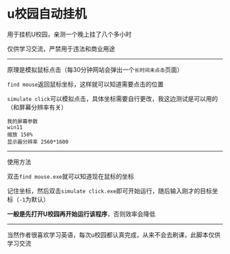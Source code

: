 # u校园自动挂机
用于挂机U校园，亲测一个晚上挂了八个多小时

仅供学习交流，严禁用于违法和商业用途

---

原理是模拟鼠标点击（每30分钟网站会弹出一个`长时间未点击`页面）

`find mouse`返回鼠标坐标，这样就可以知道需要点击的位置

`simulate click`可以模拟点击，具体坐标需要自行更改，我这边测试是可以用的（和屏幕分辨率有关）

```
我的屏幕参数
win11
缩放 150%
显示器分辨率 2560*1600
```

---

使用方法

双击`find mouse.exe`就可以知道现在鼠标的坐标

记住坐标，然后双击`simulate click.exe`即可开始运行，随后输入刚才的目标坐标（`-1`为默认）

**一般是先打开U校园再开始运行该程序**，否则效率会降低

---

当然作者很喜欢学习英语，每次u校园都认真完成，从来不会去刷课，此脚本仅供学习交流
